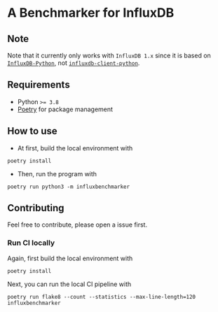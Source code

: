 # A Benchmarker for InfluxDB

## Note
Note that it currently only works with `InfluxDB 1.x` since it is based on [`InfluxDB-Python`](https://github.com/influxdata/influxdb-python), not [`influxdb-client-python`](https://github.com/influxdata/influxdb-client-python).

## Requirements
- Python `>= 3.8`
- [Poetry](https://python-poetry.org/) for package management

## How to use
- At first, build the local environment with
```
poetry install
```
- Then, run the program with
```
poetry run python3 -m influxbenchmarker
```

## Contributing

Feel free to contribute, please open a issue first.

### Run CI locally
Again, first build the local environment with
```
poetry install
```
Next, you can run the local CI pipeline with
```
poetry run flake8 --count --statistics --max-line-length=120 influxbenchmarker
```